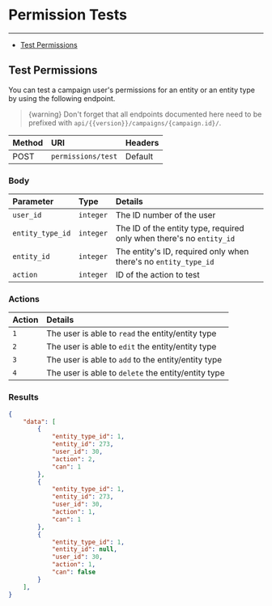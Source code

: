 # Permission Tests

---

- [Test Permissions](#test-permissions)


<a name="test-permissions"></a>
## Test Permissions

You can test a campaign user's permissions for an entity or an entity type by using the following endpoint.

> {warning} Don't forget that all endpoints documented here need to be prefixed with `api/{{version}}/campaigns/{campaign.id}/`.


| Method | URI | Headers |
| :- |   :-   |  :-  |
| POST | `permissions/test` | Default |


### Body

| Parameter | Type | Details |
| :- |   :-   |  :-  |
| `user_id` | `integer` | The ID number of the user |
| `entity_type_id` | `integer` | The ID of the entity type, required only when there's no `entity_id` |
| `entity_id` | `integer` | The entity's ID, required only when there's no `entity_type_id` |
| `action` | `integer` | ID of the action to test |

### Actions

| Action | Details |
| :- |  :-  |
| `1` | The user is able to `read` the entity/entity type  |
| `2` | The user is able to `edit` the entity/entity type  |
| `3` | The user is able to `add` to the entity/entity type |
| `4` | The user is able to `delete` the entity/entity type |


### Results

```json
{
    "data": [
        {
            "entity_type_id": 1,
            "entity_id": 273,
            "user_id": 30,
            "action": 2,
            "can": 1
        },
        {
            "entity_type_id": 1,
            "entity_id": 273,
            "user_id": 30,
            "action": 1,
            "can": 1
        },
        {
            "entity_type_id": 1,
            "entity_id": null,
            "user_id": 30,
            "action": 1,
            "can": false
        }
    ],
}
```
